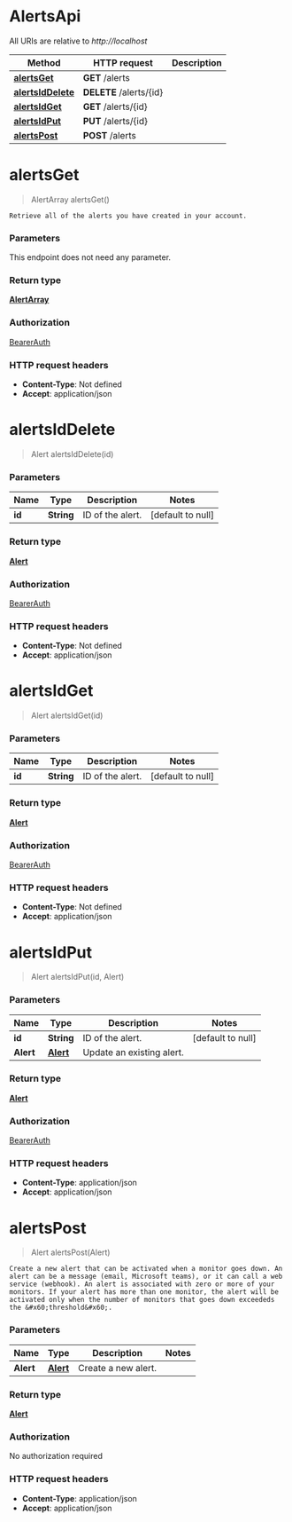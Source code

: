 # AlertsApi

All URIs are relative to *http://localhost*

Method | HTTP request | Description
------------- | ------------- | -------------
[**alertsGet**](AlertsApi.md#alertsGet) | **GET** /alerts | 
[**alertsIdDelete**](AlertsApi.md#alertsIdDelete) | **DELETE** /alerts/{id} | 
[**alertsIdGet**](AlertsApi.md#alertsIdGet) | **GET** /alerts/{id} | 
[**alertsIdPut**](AlertsApi.md#alertsIdPut) | **PUT** /alerts/{id} | 
[**alertsPost**](AlertsApi.md#alertsPost) | **POST** /alerts | 


<a name="alertsGet"></a>
# **alertsGet**
> AlertArray alertsGet()



    Retrieve all of the alerts you have created in your account.

### Parameters
This endpoint does not need any parameter.

### Return type

[**AlertArray**](../Models/AlertArray.md)

### Authorization

[BearerAuth](../README.md#BearerAuth)

### HTTP request headers

- **Content-Type**: Not defined
- **Accept**: application/json

<a name="alertsIdDelete"></a>
# **alertsIdDelete**
> Alert alertsIdDelete(id)



### Parameters

Name | Type | Description  | Notes
------------- | ------------- | ------------- | -------------
 **id** | **String**| ID of the alert. | [default to null]

### Return type

[**Alert**](../Models/Alert.md)

### Authorization

[BearerAuth](../README.md#BearerAuth)

### HTTP request headers

- **Content-Type**: Not defined
- **Accept**: application/json

<a name="alertsIdGet"></a>
# **alertsIdGet**
> Alert alertsIdGet(id)



### Parameters

Name | Type | Description  | Notes
------------- | ------------- | ------------- | -------------
 **id** | **String**| ID of the alert. | [default to null]

### Return type

[**Alert**](../Models/Alert.md)

### Authorization

[BearerAuth](../README.md#BearerAuth)

### HTTP request headers

- **Content-Type**: Not defined
- **Accept**: application/json

<a name="alertsIdPut"></a>
# **alertsIdPut**
> Alert alertsIdPut(id, Alert)



### Parameters

Name | Type | Description  | Notes
------------- | ------------- | ------------- | -------------
 **id** | **String**| ID of the alert. | [default to null]
 **Alert** | [**Alert**](../Models/Alert.md)| Update an existing alert. |

### Return type

[**Alert**](../Models/Alert.md)

### Authorization

[BearerAuth](../README.md#BearerAuth)

### HTTP request headers

- **Content-Type**: application/json
- **Accept**: application/json

<a name="alertsPost"></a>
# **alertsPost**
> Alert alertsPost(Alert)



    Create a new alert that can be activated when a monitor goes down. An alert can be a message (email, Microsoft teams), or it can call a web service (webhook). An alert is associated with zero or more of your monitors. If your alert has more than one monitor, the alert will be activated only when the number of monitors that goes down exceededs the &#x60;threshold&#x60;.

### Parameters

Name | Type | Description  | Notes
------------- | ------------- | ------------- | -------------
 **Alert** | [**Alert**](../Models/Alert.md)| Create a new alert. |

### Return type

[**Alert**](../Models/Alert.md)

### Authorization

No authorization required

### HTTP request headers

- **Content-Type**: application/json
- **Accept**: application/json

